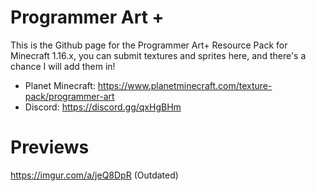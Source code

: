 # Programmer Art +
This is the Github page for the Programmer Art+ Resource Pack for Minecraft 1.16.x, you can submit textures and sprites here, and there's a chance I will add them in!

* Planet Minecraft: https://www.planetminecraft.com/texture-pack/programmer-art
* Discord: https://discord.gg/qxHgBHm


# Previews
https://imgur.com/a/jeQ8DpR (Outdated)

